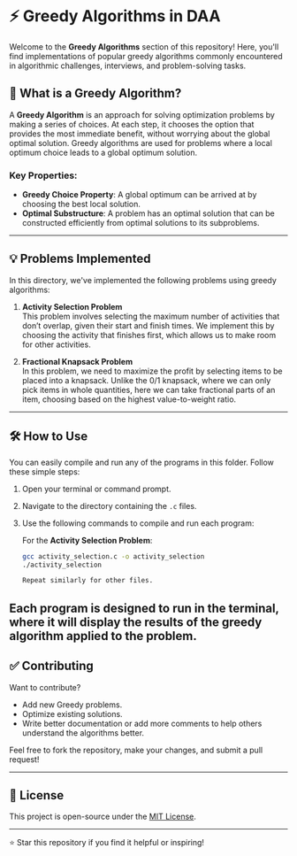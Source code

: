 # ⚡ Greedy Algorithms in DAA

Welcome to the **Greedy Algorithms** section of this repository! Here, you'll find implementations of popular greedy algorithms commonly encountered in algorithmic challenges, interviews, and problem-solving tasks.


## 🧠 What is a Greedy Algorithm?

A **Greedy Algorithm** is an approach for solving optimization problems by making a series of choices. At each step, it chooses the option that provides the most immediate benefit, without worrying about the global optimal solution. Greedy algorithms are used for problems where a local optimum choice leads to a global optimum solution.


### Key Properties:
- **Greedy Choice Property**: A global optimum can be arrived at by choosing the best local solution.
- **Optimal Substructure**: A problem has an optimal solution that can be constructed efficiently from optimal solutions to its subproblems.

---


## 💡 Problems Implemented

In this directory, we've implemented the following problems using greedy algorithms:

1. **Activity Selection Problem**  
   This problem involves selecting the maximum number of activities that don’t overlap, given their start and finish times. We implement this by choosing the activity that finishes first, which allows us to make room for other activities.

2. **Fractional Knapsack Problem**  
   In this problem, we need to maximize the profit by selecting items to be placed into a knapsack. Unlike the 0/1 knapsack, where we can only pick items in whole quantities, here we can take fractional parts of an item, choosing based on the highest value-to-weight ratio.

---

## 🛠️ How to Use

You can easily compile and run any of the programs in this folder. Follow these simple steps:

1. Open your terminal or command prompt.
2. Navigate to the directory containing the `.c` files.
3. Use the following commands to compile and run each program:

   For the **Activity Selection Problem**:
   ```bash
   gcc activity_selection.c -o activity_selection
   ./activity_selection

   Repeat similarly for other files.
Each program is designed to run in the terminal, where it will display the results of the greedy algorithm applied to the problem.
---

## ✅ Contributing

Want to contribute?

* Add new Greedy problems.
* Optimize existing solutions.
* Write better documentation or add more comments to help others understand the algorithms better.

Feel free to fork the repository, make your changes, and submit a pull request!


---

## 📜 License

This project is open-source under the [MIT License](../LICENSE).

---

⭐ Star this repository if you find it helpful or inspiring!
